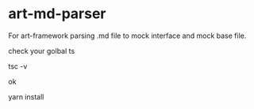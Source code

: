 # art-md-parser
For art-framework parsing .md file to mock interface and mock base file.

check your golbal ts

tsc -v

ok

yarn install
